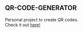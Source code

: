 ## QR-CODE-GENERATOR

Personal project to create QR codes.
<br/>Check it out [here!](https://qrcoder.herokuapp.com/)
